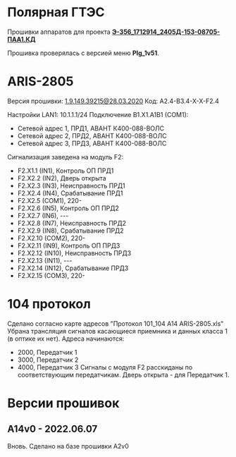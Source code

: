 ﻿Полярная ГТЭС
=============

Прошивки аппаратов для проекта **[Э-356_1712914_2405Д-153-08705-ПАА1.КД](Э-356_1712914_2405Д-153-08705-ПАА1.КД.pdf)**

Прошивка проверялась с версией меню **PIg_1v51**.

# ARIS-2805

Версия прошивки: 1.9.149.39215@28.03.2020
Код: A2.4-B3.4-X-X-F2.4

Настройки LAN1: 10.1.1.1/24
Подключение B1.X1.A1B1 (COM1): 
- Сетевой адрес 1, ПРД1, АВАНТ К400-088-ВОЛС
- Сетевой адрес 2, ПРД2, АВАНТ К400-088-ВОЛС
- Сетевой адрес 3, ПРД3, АВАНТ К400-088-ВОЛС

Cигнализация заведена на модуль F2:
- F2.X1.1 (IN1), Контроль ОП ПРД1
- F2.X2.2 (IN2), Дверь открыта
- F2.X2.3 (IN3), Неисправность ПРД1
- F2.X2.4 (IN4), Срабатывание ПРД1
- F2.X2.5 (COM1), 220-
- F2.X2.6 (IN5), Контроль ОП ПРД2
- F2.X2.7 (IN6), ---
- F2.X2.8 (IN7), Неисправность ПРД2
- F2.X2.9 (IN8), Срабатывание ПРД2
- F2.X2.10 (COM2), 220-
- F2.X2.11 (IN9), Контроль ОП ПРД3
- F2.X2.12 (IN10), Неисправность ПРД3
- F2.X2.13 (IN11), ---
- F2.X2.14 (IN12), Срабатывание ПРД3
- F2.X2.15 (COM3), 220-


# 104 протокол

Сделано согласно карте адресов "Протокол 101_104 A14 ARIS-2805.xls"
Убрана трансляция сигналов касающиеся приемника и данных класса 1 (в оптике их нет).
Адреса начинаются:
- 2000, Передатчик 1
- 3000, Передатчик 2
- 4000, Передатчик 3
Сигналы с модуля F2 расскиданы по соответствующим передатчикам. Дверь открыта - для Передатчик 1.

# Версии прошивок

## A14v0 - 2022.06.07

Вновь.
Сделано на базе прошивки A2v0

